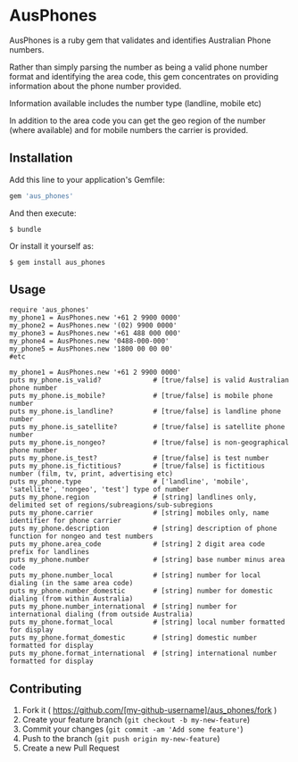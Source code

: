 # AusPhones

AusPhones is a ruby gem that validates and identifies Australian Phone numbers.

Rather than simply parsing the number as being a valid phone number format and identifying the area code, this gem 
concentrates on providing information about the phone number provided. 

Information available includes the number type (landline, mobile etc)

In addition to the area code you can get the geo region of the number (where available) and for mobile numbers the 
carrier is provided.


## Installation

Add this line to your application's Gemfile:

```ruby
gem 'aus_phones'
```

And then execute:

    $ bundle

Or install it yourself as:

    $ gem install aus_phones

## Usage

```
require 'aus_phones'
my_phone1 = AusPhones.new '+61 2 9900 0000'
my_phone2 = AusPhones.new '(02) 9900 0000'
my_phone3 = AusPhones.new '+61 488 000 000'
my_phone4 = AusPhones.new '0488-000-000'
my_phone5 = AusPhones.new '1800 00 00 00'
#etc

my_phone1 = AusPhones.new '+61 2 9900 0000'
puts my_phone.is_valid?             # [true/false] is valid Australian phone number
puts my_phone.is_mobile?            # [true/false] is mobile phone number
puts my_phone.is_landline?          # [true/false] is landline phone number
puts my_phone.is_satellite?         # [true/false] is satellite phone number
puts my_phone.is_nongeo?            # [true/false] is non-geographical phone number
puts my_phone.is_test?              # [true/false] is test number
puts my_phone.is_fictitious?        # [true/false] is fictitious number (film, tv, print, advertising etc)
puts my_phone.type                  # ['landline', 'mobile', 'satellite', 'nongeo', 'test'] type of number
puts my_phone.region                # [string] landlines only, delimited set of regions/subreagions/sub-subregions
puts my_phone.carrier               # [string] mobiles only, name identifier for phone carrier 
puts my_phone.description           # [string] description of phone function for nongeo and test numbers
puts my_phone.area_code             # [string] 2 digit area code prefix for landlines
puts my_phone.number                # [string] base number minus area code
puts my_phone.number_local          # [string] number for local dialing (in the same area code)
puts my_phone.number_domestic       # [string] number for domestic dialing (from within Australia)
puts my_phone.number_international  # [string] number for international dialing (from outside Australia)
puts my_phone.format_local          # [string] local number formatted for display
puts my_phone.format_domestic       # [string] domestic number formatted for display
puts my_phone.format_international  # [string] international number formatted for display
```

## Contributing

1. Fork it ( https://github.com/[my-github-username]/aus_phones/fork )
2. Create your feature branch (`git checkout -b my-new-feature`)
3. Commit your changes (`git commit -am 'Add some feature'`)
4. Push to the branch (`git push origin my-new-feature`)
5. Create a new Pull Request
